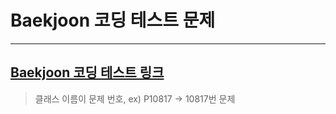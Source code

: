 # Baekjoon 코딩 테스트 문제

---

## [Baekjoon 코딩 테스트 링크](https://www.acmicpc.net/)
>클래스 이름이 문제 번호, ex) P10817 -> 10817번 문제
